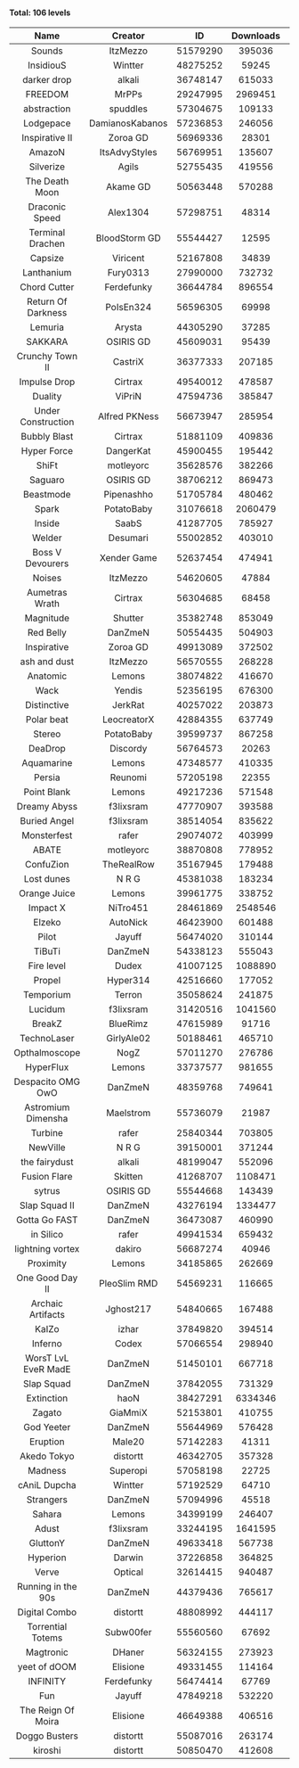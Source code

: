 #### Total: 106 levels

| Name | Creator | ID | Downloads | Likes |
|:---:|:---:|:---:|:---:|:---:|
| Sounds | ItzMezzo | 51579290 | 395036 | 30943
| InsidiouS | Wintter | 48275252 | 59245 | 9716
| darker drop | alkali | 36748147 | 615033 | 71274
| FREEDOM | MrPPs | 29247995 | 2969451 | 289249
| abstraction | spuddles | 57304675 | 109133 | 8831
| Lodgepace | DamianosKabanos | 57236853 | 246056 | 13307
| Inspirative II | Zoroa GD | 56969336 | 28301 | 3207
| AmazoN | ItsAdvyStyles | 56769951 | 135607 | 18297
| Silverize | Agils | 52755435 | 419556 | 40547
| The Death Moon | Akame GD | 50563448 | 570288 | 51427
| Draconic Speed | Alex1304 | 57298751 | 48314 | 4050
| Terminal Drachen | BloodStorm GD | 55544427 | 12595 | 1366
| Capsize  | Viricent | 52167808 | 34839 | 3051
| Lanthanium | Fury0313 | 27990000 | 732732 | 79055
| Chord Cutter | Ferdefunky | 36644784 | 896554 | 91649
| Return Of Darkness | PoIsEn324 | 56596305 | 69998 | 4725
| Lemuria | Arysta | 44305290 | 37285 | 3558
| SAKKARA | OSIRIS GD | 45609031 | 95439 | 9900
| Crunchy Town II | CastriX | 36377333 | 207185 | 23999
| Impulse Drop  | Cirtrax | 49540012 | 478587 | 47165
| Duality | ViPriN | 47594736 | 385847 | 29539
| Under Construction  | Alfred PKNess | 56673947 | 285954 | 17504
| Bubbly Blast | Cirtrax | 51881109 | 409836 | 27709
| Hyper Force | DangerKat | 45900455 | 195442 | 18694
| ShiFt | motleyorc | 35628576 | 382266 | 47406
| Saguaro | OSIRIS GD | 38706212 | 869473 | 89559
| Beastmode | Pipenashho | 51705784 | 480462 | 41655
| Spark | PotatoBaby | 31076618 | 2060479 | 224515
| Inside | SaabS | 41287705 | 785927 | 74680
| Welder | Desumari | 55002852 | 403010 | 22345
| Boss V Devourers | Xender Game | 52637454 | 474941 | 27110
| Noises | ItzMezzo | 54620605 | 47884 | 4738
| Aumetras Wrath | Cirtrax | 56304685 | 68458 | 6008
| Magnitude | Shutter | 35382748 | 853049 | 88907
| Red Belly | DanZmeN | 50554435 | 504903 | 42330
| Inspirative | Zoroa GD | 49913089 | 372502 | 22100
| ash and dust | ItzMezzo | 56570555 | 268228 | 12601
| Anatomic | Lemons | 38074822 | 416670 | 46524
| Wack | Yendis | 52356195 | 676300 | 65478
| Distinctive | JerkRat | 40257022 | 203873 | 17867
| Polar beat | LeocreatorX | 42884355 | 637749 | 50860
| Stereo | PotatoBaby | 39599737 | 867258 | 67938
| DeaDrop | Discordy | 56764573 | 20263 | 3529
| Aquamarine | Lemons | 47348577 | 410335 | 38631
| Persia | Reunomi | 57205198 | 22355 | 2043
| Point Blank | Lemons | 49217236 | 571548 | 49974
| Dreamy Abyss | f3lixsram | 47770907 | 393588 | 31345
| Buried Angel | f3lixsram | 38514054 | 835622 | 104741
| Monsterfest | rafer | 29074072 | 403999 | 38221
| ABATE | motleyorc | 38870808 | 778952 | 88970
| ConfuZion | TheRealRow | 35167945 | 179488 | 25142
| Lost dunes | N R G | 45381038 | 183234 | 17808
| Orange Juice | Lemons | 39961775 | 338752 | 31796
| Impact X | NiTro451 | 28461869 | 2548546 | 252097
| Elzeko | AutoNick | 46423900 | 601488 | 54127
| Pilot | Jayuff | 56474020 | 310144 | 21422
| TiBuTi | DanZmeN | 54338123 | 555043 | 67836
| Fire level | Dudex | 41007125 | 1088890 | 97612
| Propel | Hyper314 | 42516660 | 177052 | 18018
| Temporium | Terron | 35058624 | 241875 | 34404
| Lucidum | f3lixsram | 31420516 | 1041560 | 116662
| BreakZ | BlueRimz | 47615989 | 91716 | 8421
| TechnoLaser | GirlyAle02 | 50188461 | 465710 | 42831
| Opthalmoscope | NogZ | 57011270 | 276786 | 14143
| HyperFlux | Lemons | 33737577 | 981655 | 115431
| Despacito OMG OwO | DanZmeN | 48359768 | 749641 | 65759
| Astromium Dimensha | Maelstrom | 55736079 | 21987 | 3193
| Turbine | rafer | 25840344 | 703805 | 67367
| NewVille | N R G | 39150001 | 371244 | 29473
| the fairydust | alkali | 48199047 | 552096 | 63884
| Fusion Flare | Skitten | 41268707 | 1108471 | 58028
| sytrus  | OSIRIS GD | 55544668 | 143439 | 9866
| Slap Squad II | DanZmeN | 43276194 | 1334477 | 130427
| Gotta Go FAST | DanZmeN | 36473087 | 460990 | 44713
| in Silico | rafer | 49941534 | 659432 | 64754
| lightning vortex | dakiro | 56687274 | 40946 | 5920
| Proximity | Lemons | 34185865 | 262669 | 37081
| One Good Day II | PleoSlim RMD | 54569231 | 116665 | 11094
| Archaic Artifacts | Jghost217 | 54840665 | 167488 | 18460
| KaIZo | izhar | 37849820 | 394514 | 46631
| Inferno | Codex | 57066554 | 298940 | 15748
| WorsT LvL EveR MadE | DanZmeN | 51450101 | 667718 | 60558
| Slap Squad | DanZmeN | 37842055 | 731329 | 82341
| Extinction | haoN | 38427291 | 6334346 | 411432
| Zagato | GiaMmiX | 52153801 | 410755 | 35413
| God Yeeter | DanZmeN | 55644969 | 576428 | 61961
| Eruption | Male20 | 57142283 | 41311 | 3192
| Akedo Tokyo | distortt | 46342705 | 357328 | 27394
| Madness | Superopi | 57058198 | 22725 | 2321
| cAniL Dupcha | Wintter | 57192529 | 64710 | 4982
| Strangers | DanZmeN | 57094996 | 45518 | 6998
| Sahara | Lemons | 34399199 | 246407 | 32578
| Adust | f3lixsram | 33244195 | 1641595 | 172907
| GluttonY | DanZmeN | 49633418 | 567738 | 56977
| Hyperion | Darwin | 37226858 | 364825 | 40606
| Verve | Optical | 32614415 | 940487 | 100581
| Running in the 90s | DanZmeN | 44379436 | 765617 | 79938
| Digital Combo | distortt | 48808992 | 444117 | 45192
| Torrential Totems | Subw00fer | 55560560 | 67692 | 5570
| Magtronic | DHaner | 56324155 | 273923 | 15267
| yeet of dOOM | Elisione | 49331455 | 114164 | 11116
| INFINITY | Ferdefunky | 56474414 | 67769 | 5849
| Fun | Jayuff | 47849218 | 532220 | 53037
| The Reign Of Moira | Elisione | 46649388 | 406516 | 35669
| Doggo Busters | distortt | 55087016 | 263174 | 17477
| kiroshi | distortt | 50850470 | 412608 | 40890
